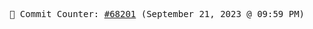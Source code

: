 <p align="center">
    <samp>
        📮 Commit Counter: <a href="https://github.com/Javascript-void0/Javascript-void0/commits/main">#68201</a> (September 21, 2023 @ 09:59 PM)
    </samp>
</p>